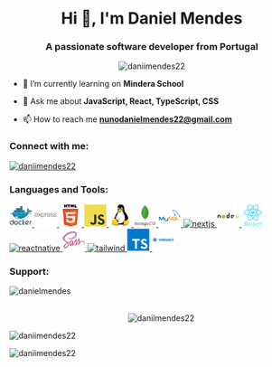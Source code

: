 <h1 align="center">Hi 👋, I'm Daniel Mendes</h1>
<h3 align="center">A passionate software developer from Portugal</h3>

<p align="center"> <img src="https://komarev.com/ghpvc/?username=daniimendes22&label=Profile%20views&color=0e75b6&style=flat" alt="daniimendes22" /> </p>



- 🌱 I’m currently learning on **Mindera School**

- 💬 Ask me about **JavaScript, React, TypeScript, CSS**

- 📫 How to reach me **nunodanielmendes22@gmail.com**

<h3 align="left">Connect with me:</h3>

<p align="left"> <a href="https://twitter.com/daniimendes22" target="blank"><img src="https://img.shields.io/twitter/follow/daniimendes22?logo=twitter&style=for-the-badge" alt="daniimendes22" /></a> </p>

<h3 align="left">Languages and Tools:</h3>
<p align="left"> <a href="https://www.docker.com/" target="_blank"> <img src="https://raw.githubusercontent.com/devicons/devicon/master/icons/docker/docker-original-wordmark.svg" alt="docker" width="40" height="40"/> </a> <a href="https://expressjs.com" target="_blank"> <img src="https://raw.githubusercontent.com/devicons/devicon/master/icons/express/express-original-wordmark.svg" alt="express" width="40" height="40"/> </a> <a href="https://www.w3.org/html/" target="_blank"> <img src="https://raw.githubusercontent.com/devicons/devicon/master/icons/html5/html5-original-wordmark.svg" alt="html5" width="40" height="40"/> </a> <a href="https://developer.mozilla.org/en-US/docs/Web/JavaScript" target="_blank"> <img src="https://raw.githubusercontent.com/devicons/devicon/master/icons/javascript/javascript-original.svg" alt="javascript" width="40" height="40"/> </a> <a href="https://www.linux.org/" target="_blank"> <img src="https://raw.githubusercontent.com/devicons/devicon/master/icons/linux/linux-original.svg" alt="linux" width="40" height="40"/> </a> <a href="https://www.mongodb.com/" target="_blank"> <img src="https://raw.githubusercontent.com/devicons/devicon/master/icons/mongodb/mongodb-original-wordmark.svg" alt="mongodb" width="40" height="40"/> </a> <a href="https://www.mysql.com/" target="_blank"> <img src="https://raw.githubusercontent.com/devicons/devicon/master/icons/mysql/mysql-original-wordmark.svg" alt="mysql" width="40" height="40"/> </a> <a href="https://nextjs.org/" target="_blank"> <img src="https://cdn.worldvectorlogo.com/logos/nextjs-3.svg" alt="nextjs" width="40" height="40"/> </a> <a href="https://nodejs.org" target="_blank"> <img src="https://raw.githubusercontent.com/devicons/devicon/master/icons/nodejs/nodejs-original-wordmark.svg" alt="nodejs" width="40" height="40"/> </a> <a href="https://reactjs.org/" target="_blank"> <img src="https://raw.githubusercontent.com/devicons/devicon/master/icons/react/react-original-wordmark.svg" alt="react" width="40" height="40"/> </a> <a href="https://reactnative.dev/" target="_blank"> <img src="https://reactnative.dev/img/header_logo.svg" alt="reactnative" width="40" height="40"/> </a> <a href="https://sass-lang.com" target="_blank"> <img src="https://raw.githubusercontent.com/devicons/devicon/master/icons/sass/sass-original.svg" alt="sass" width="40" height="40"/> </a> <a href="https://tailwindcss.com/" target="_blank"> <img src="https://www.vectorlogo.zone/logos/tailwindcss/tailwindcss-icon.svg" alt="tailwind" width="40" height="40"/> </a> <a href="https://www.typescriptlang.org/" target="_blank"> <img src="https://raw.githubusercontent.com/devicons/devicon/master/icons/typescript/typescript-original.svg" alt="typescript" width="40" height="40"/> </a> <a href="https://webpack.js.org" target="_blank"> <img src="https://raw.githubusercontent.com/devicons/devicon/d00d0969292a6569d45b06d3f350f463a0107b0d/icons/webpack/webpack-original-wordmark.svg" alt="webpack" width="40" height="40"/> </a> </p>

<h3 align="left">Support:</h3>
<p><a href="https://www.buymeacoffee.com/danielmendes"> <img align="left" src="https://cdn.buymeacoffee.com/buttons/v2/default-yellow.png" height="50" width="210" alt="danielmendes" /></a></p>

<br><br>

<p align="left"><img  src="https://github-readme-stats.vercel.app/api/top-langs?username=daniimendes22&show_icons=true&locale=en&layout=compact" alt="daniimendes22" /></p>

<p align="left" ><img  src="https://github-readme-stats.vercel.app/api?username=daniimendes22&show_icons=true&locale=en" alt="daniimendes22" /></p>

<p align="left" ><img  src="https://github-readme-streak-stats.herokuapp.com/?user=daniimendes22&" alt="daniimendes22" /></p>



